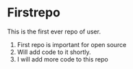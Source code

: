# Firstrepo
This is the first ever repo of user.
1. First repo is important for open source
2. Will add code to it shortly.
3. I will add more code to this repo
